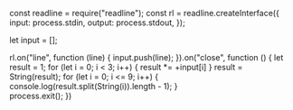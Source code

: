const readline = require("readline");
const rl = readline.createInterface({
    input: process.stdin,
    output: process.stdout,
});

let input = [];

rl.on("line", function (line) {
    input.push(line);
}).on("close", function () {
    let result = 1;
    for (let i = 0; i < 3; i++) {
        result *= +input[i]
    }
    result = String(result);
    for (let i = 0; i <= 9; i++) {
        console.log(result.split(String(i)).length - 1);
    }    
    process.exit();
})
